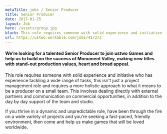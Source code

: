 ```yaml
---
metaTitle: jobs / Senior Producer
title: Senior Producer
date: 2017-01-25
layout: Job
hero: /assets/group.jpg
blurb: This role requires someone with solid experience and initiative who has experience tackling a wide range of tasks.
url: https://ustwo.workable.com/jobs/417373
---
```


#### We’re looking for a talented Senior Producer to join ustwo Games and help us to build on the success of Monument Valley, making new titles with stand-out production values, heart and broad appeal.

This role requires someone with solid experience and initiative who has experience tackling a wide range of tasks, this isn't just a project management role and requires a more holistic approach to what it means to be a producer on a small team. This involves dealing directly with external partners and communication on commercial opportunities, in addition to the day by day support of the team and studio.

If you thrive in a dynamic and unpredictable role, have been through the fire on a wide variety of projects and you’re seeking a fast-paced, friendly environment, then come and help us make games that will be loved worldwide.
